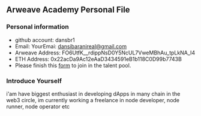 ## Arweave Academy Personal File

### Personal information
- github account: dansbr1
- Email: YourEmai: dansibaranireal@gmail.com
- Arweave Address: FO6UtfK__rdippNsD0Y5NcUL7VweMBhAu_tpLkNA_I4
- ETH Address: 0x22acDa9Ac12eAaD3434591eB1b118C0D99b7743B
- Please finish this [form](https://docs.google.com/forms/d/e/1FAIpQLSfWA5fIIcBgmRppm3jNz5vmf9Mai_QMVil-2pO4r7YKn_Zhtw/viewform?usp=sf_link) to join in the talent pool.

### Introduce Yourself
i'am have biggest enthusiast in developing dApps in many chain in the web3 circle, im currently working a freelance in node developer, node runner, node operator etc
